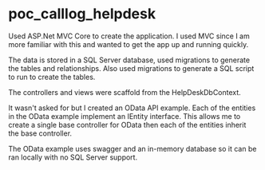 # poc_calllog_helpdesk

Used ASP.Net MVC Core to create the application.  I used MVC since I am more familiar with this and wanted to get the app up and running quickly.

The data is stored in a SQL Server database, used migrations to generate the tables and relationships.  Also used migrations to generate a SQL script to run to create the tables.

The controllers and views were scaffold from the HelpDeskDbContext.  

It wasn't asked for but I created an OData API example.  Each of the entities in the OData example implement an IEntity interface.  This allows me to create a single base controller for OData then each of the entities inherit  the base controller. 

The OData example uses swagger and an in-memory database so it can be ran locally with no SQL Server support.